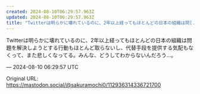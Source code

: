 ```yaml
---
created: 2024-08-10T06:29:57.963Z
updated: 2024-08-10T06:29:57.963Z
title: "Twitterは明らかに壊れているのに、2年以上経ってもほとんどの日本の組織は問[...]"
---
```


<p>Twitterは明らかに壊れているのに、2年以上経ってもほとんどの日本の組織は問題を解決しようとする行動もほとんど取らないし、代替手段を提供する気配もなくって、また悲しくなってる。みんな、どうしてわからないんだろう…。</p>

&mdash; 2024-08-10 06:29:57 UTC

Original URL: https://mastodon.social/@sakuramochi0/112936314336721700
